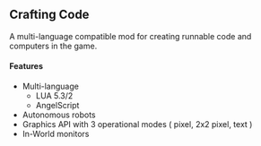 Crafting Code
-

A multi-language compatible mod for creating runnable code and computers in the game.


#### Features
- Multi-language
  - LUA 5.3/2
  - AngelScript
- Autonomous robots
- Graphics API with 3 operational modes ( pixel, 2x2 pixel, text )
- In-World monitors
